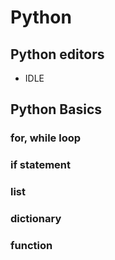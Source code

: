 # Python

## Python editors
- IDLE

## Python Basics
### for, while loop 
### if statement 
### list 
### dictionary 
### function 
